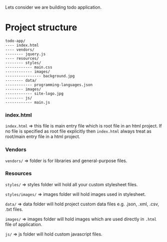 Lets consider we are building todo application.

# Project structure

```
todo-app/
---- index.html
---- vendors/
-------- jquery.js
---- resources/
-------- styles/
------------ main.css
------------ images/
---------------- background.jpg
-------- data/
------------ programming-languages.json
-------- images/
------------ site-logo.jpg
-------- js/
------------ main.js
```

### index.html

`index.html` => this file is main entry file which is root file in an html project. If no file is specified as root file explicitly then `index.html` always treat as root/main entry file in a html project.

### Vendors

`vendors/` => folder is for libraries and general-purpose files.

### Resources

`styles/` => styles folder will hold all your custom stylesheet files.

`styles/images/` => images folder will hold images used in stylesheet.

`data/` => data folder will hold project custom data files e.g. .json, .xml, .csv, .txt files.

`images/` => images folder will hold images which are used directly in `.html` file of application.

`js/` => js folder will hold custom javascript files.

